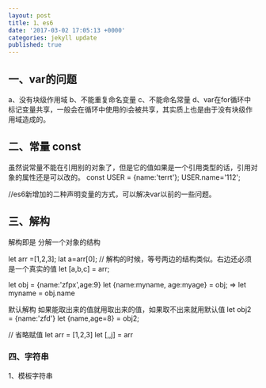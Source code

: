 ```yaml
---
layout: post
title: 1、es6
date: '2017-03-02 17:05:13 +0000'
categories: jekyll update
published: true
---
```

## 一、var的问题
  a、没有块级作用域
  b、不能重复命名变量
  c、不能命名常量
  d、var在for循环中标记变量共享，一般会在循环中使用的i会被共享，其实质上也是由于没有块级作用域造成的。
## 二、常量 const
  虽然说常量不能在引用别的对象了，但是它的值如果是一个引用类型的话，引用对象的属性还是可以改的。
 const USER = {name:'terrt'};
 USER.name='112';
 
 //es6新增加的二种声明变量的方式，可以解决var以前的一些问题。
 
##  三、解构
 解构即是 分解一个对象的结构
 
 let arr =[1,2,3];
 lat a=arr[0];
 // 解构的时候，等号两边的结构类似。右边还必须是一个真实的值
 let [a,b,c] = arr;
 
 let obj = {name:'zfpx',age:9}
 let {name:myname, age:myage} = obj;
 => let myname = obj.name
 
 默认解构 如果能取出来的值就用取出来的值，如果取不出来就用默认值
 let obj2 = {name:'zfd'}
 let {name,age=8} = obj2;
 
 // 省略赋值
 let arr = [1,2,3]
 let [,,j] = arr
 
### 四、字符串
 1、模板字符串
 
 
 
 